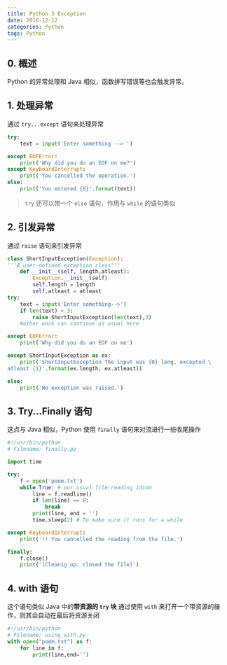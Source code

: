 ```yaml
---
title: Python 3 Exception
date: 2016-12-12
categories: Python
tags: Python
---
```


## 0. 概述

Python 的异常处理和 Java 相似，函数拼写错误等也会触发异常。


<!-- more -->

## 1. 处理异常

通过 `try...except` 语句来处理异常

```python
try:
    text = input('Enter something --> ')

except EOFError:
    print('Why did you do an EOF on me?')
except KeyboardInterrupt:
    print('You cancelled the operation.')
else:
    print('You entered {0}'.format(text))
```

> `try` 还可以带一个 `else` 语句，作用与 `while` 的语句类似

## 2. 引发异常

通过 `raise` 语句来引发异常

```python
class ShortInputException(Exception):
'''A user-defined exception class'''
    def __init__(self, length,atleast):
        Exception.__init__(self)
        self.length = length
        self.atleast = atleast
try:
    text = input('Enter something-->')
    if len(text) < 3:
        raise ShortInputException(len(text),3)
    #other work can continue as usual here

except EOFError:
    print('Why did you do an EOF on me')

except ShortInputException as ex:
    print('ShortInputException The input was {0} long, excepted \
atleast {1}'.format(ex.length, ex.atleast))

else:
    print('No exception was raised.')
```


<!-- more -->

## 3. Try...Finally 语句

这点与 Java 相似，Python 使用 `finally` 语句来对流进行一些收尾操作

```python
#!/usr/bin/python
# Filename: finally.py

import time

try:
    f = open('poem.txt')
    while True: # our usual file-reading idiom
        line = f.readline()
        if len(line) == 0:
            break
        print(line, end = '')
        time.sleep(2) # To make sure it runs for a while

except KeyboardInterrupt:
    print('!! You cancelled the reading from the file.')

finally:
    f.close()
    print('(Cleanig up: closed the file)')
```

## 4. with 语句

这个语句类似 Java 中的**带资源的 `try` 块**
通过使用 `with` 来打开一个带资源的操作，则其会自动在最后将资源关闭

```python
#!/usr/bin/python
# Filename: using_with.py
with open("poem.txt") as f:
    for line in f:
        print(line,end='')
```
